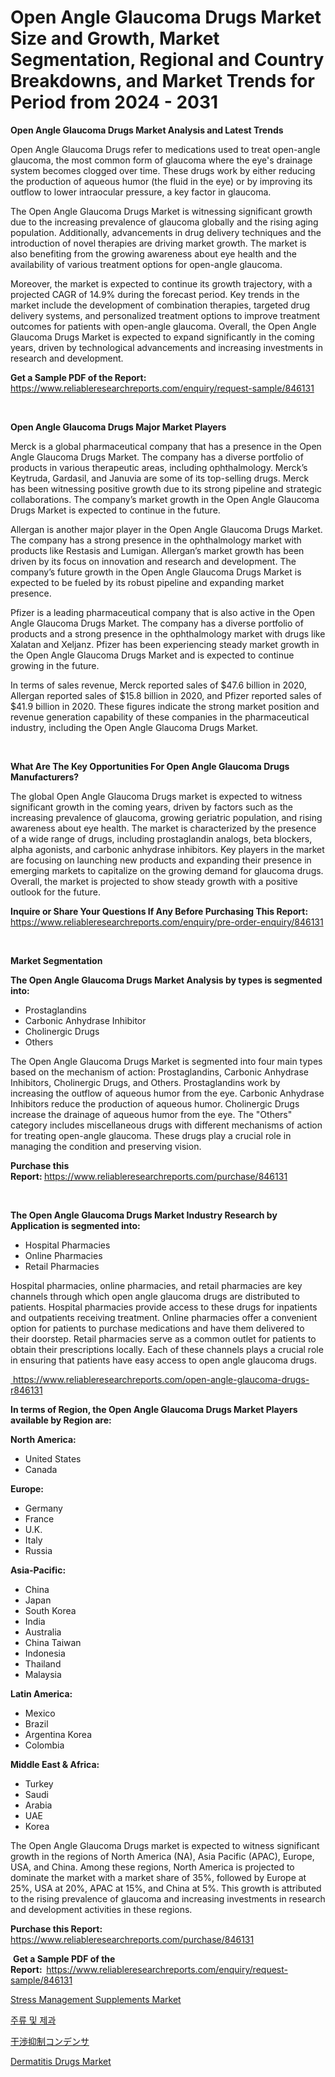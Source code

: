 <p><h1>Open Angle Glaucoma Drugs Market Size and Growth, Market Segmentation, Regional and Country Breakdowns, and Market Trends for Period from 2024 -  2031</h1></p><p><strong>Open Angle Glaucoma Drugs Market Analysis and Latest Trends</strong></p>
<p><p>Open Angle Glaucoma Drugs refer to medications used to treat open-angle glaucoma, the most common form of glaucoma where the eye's drainage system becomes clogged over time. These drugs work by either reducing the production of aqueous humor (the fluid in the eye) or by improving its outflow to lower intraocular pressure, a key factor in glaucoma.</p><p>The Open Angle Glaucoma Drugs Market is witnessing significant growth due to the increasing prevalence of glaucoma globally and the rising aging population. Additionally, advancements in drug delivery techniques and the introduction of novel therapies are driving market growth. The market is also benefiting from the growing awareness about eye health and the availability of various treatment options for open-angle glaucoma.</p><p>Moreover, the market is expected to continue its growth trajectory, with a projected CAGR of 14.9% during the forecast period. Key trends in the market include the development of combination therapies, targeted drug delivery systems, and personalized treatment options to improve treatment outcomes for patients with open-angle glaucoma. Overall, the Open Angle Glaucoma Drugs Market is expected to expand significantly in the coming years, driven by technological advancements and increasing investments in research and development.</p></p>
<p><strong>Get a Sample PDF of the Report:&nbsp;</strong> <a href="https://www.reliableresearchreports.com/enquiry/request-sample/846131">https://www.reliableresearchreports.com/enquiry/request-sample/846131</a></p>
<p>&nbsp;</p>
<p><strong>Open Angle Glaucoma Drugs Major Market Players</strong></p>
<p><p>Merck is a global pharmaceutical company that has a presence in the Open Angle Glaucoma Drugs Market. The company has a diverse portfolio of products in various therapeutic areas, including ophthalmology. Merck’s Keytruda, Gardasil, and Januvia are some of its top-selling drugs. Merck has been witnessing positive growth due to its strong pipeline and strategic collaborations. The company’s market growth in the Open Angle Glaucoma Drugs Market is expected to continue in the future.</p><p>Allergan is another major player in the Open Angle Glaucoma Drugs Market. The company has a strong presence in the ophthalmology market with products like Restasis and Lumigan. Allergan’s market growth has been driven by its focus on innovation and research and development. The company’s future growth in the Open Angle Glaucoma Drugs Market is expected to be fueled by its robust pipeline and expanding market presence.</p><p>Pfizer is a leading pharmaceutical company that is also active in the Open Angle Glaucoma Drugs Market. The company has a diverse portfolio of products and a strong presence in the ophthalmology market with drugs like Xalatan and Xeljanz. Pfizer has been experiencing steady market growth in the Open Angle Glaucoma Drugs Market and is expected to continue growing in the future.</p><p>In terms of sales revenue, Merck reported sales of $47.6 billion in 2020, Allergan reported sales of $15.8 billion in 2020, and Pfizer reported sales of $41.9 billion in 2020. These figures indicate the strong market position and revenue generation capability of these companies in the pharmaceutical industry, including the Open Angle Glaucoma Drugs Market.</p></p>
<p>&nbsp;</p>
<p><strong>What Are The Key Opportunities For Open Angle Glaucoma Drugs Manufacturers?</strong></p>
<p><p>The global Open Angle Glaucoma Drugs market is expected to witness significant growth in the coming years, driven by factors such as the increasing prevalence of glaucoma, growing geriatric population, and rising awareness about eye health. The market is characterized by the presence of a wide range of drugs, including prostaglandin analogs, beta blockers, alpha agonists, and carbonic anhydrase inhibitors. Key players in the market are focusing on launching new products and expanding their presence in emerging markets to capitalize on the growing demand for glaucoma drugs. Overall, the market is projected to show steady growth with a positive outlook for the future.</p></p>
<p><strong>Inquire or Share Your Questions If Any Before Purchasing This Report:</strong> <a href="https://www.reliableresearchreports.com/enquiry/pre-order-enquiry/846131">https://www.reliableresearchreports.com/enquiry/pre-order-enquiry/846131</a></p>
<p>&nbsp;</p>
<p><strong>Market Segmentation</strong></p>
<p><strong>The Open Angle Glaucoma Drugs Market Analysis by types is segmented into:</strong></p>
<p><ul><li>Prostaglandins</li><li>Carbonic Anhydrase Inhibitor</li><li>Cholinergic Drugs</li><li>Others</li></ul></p>
<p><p>The Open Angle Glaucoma Drugs Market is segmented into four main types based on the mechanism of action: Prostaglandins, Carbonic Anhydrase Inhibitors, Cholinergic Drugs, and Others. Prostaglandins work by increasing the outflow of aqueous humor from the eye. Carbonic Anhydrase Inhibitors reduce the production of aqueous humor. Cholinergic Drugs increase the drainage of aqueous humor from the eye. The "Others" category includes miscellaneous drugs with different mechanisms of action for treating open-angle glaucoma. These drugs play a crucial role in managing the condition and preserving vision.</p></p>
<p><strong>Purchase this Report:&nbsp;</strong><a href="https://www.reliableresearchreports.com/purchase/846131">https://www.reliableresearchreports.com/purchase/846131</a></p>
<p>&nbsp;</p>
<p><strong>The Open Angle Glaucoma Drugs Market Industry Research by Application is segmented into:</strong></p>
<p><ul><li>Hospital Pharmacies</li><li>Online Pharmacies</li><li>Retail Pharmacies</li></ul></p>
<p><p>Hospital pharmacies, online pharmacies, and retail pharmacies are key channels through which open angle glaucoma drugs are distributed to patients. Hospital pharmacies provide access to these drugs for inpatients and outpatients receiving treatment. Online pharmacies offer a convenient option for patients to purchase medications and have them delivered to their doorstep. Retail pharmacies serve as a common outlet for patients to obtain their prescriptions locally. Each of these channels plays a crucial role in ensuring that patients have easy access to open angle glaucoma drugs.</p></p>
<p><a href="https://www.reliableresearchreports.com/open-angle-glaucoma-drugs-r846131">&nbsp;https://www.reliableresearchreports.com/open-angle-glaucoma-drugs-r846131</a></p>
<p><strong>In terms of Region, the Open Angle Glaucoma Drugs Market Players available by Region are:</strong></p>
<p>
    <p> <strong> North America: </strong>
        <ul>
            <li>United States</li>
            <li>Canada</li>
        </ul>
        </p> 
    <p> <strong> Europe: </strong>
        <ul>
            <li>Germany</li>
            <li>France</li>
            <li>U.K.</li>
            <li>Italy</li>
            <li>Russia</li>
        </ul>
        </p> 
    <p> <strong> Asia-Pacific: </strong>
        <ul>
            <li>China</li>
            <li>Japan</li>
            <li>South Korea</li>
            <li>India</li>
            <li>Australia</li>
            <li>China Taiwan</li>
            <li>Indonesia</li>
            <li>Thailand</li>
            <li>Malaysia</li>
        </ul>
        </p> 
    <p> <strong> Latin America: </strong>
        <ul>
            <li>Mexico</li>
            <li>Brazil</li>
            <li>Argentina Korea</li>
            <li>Colombia</li>
        </ul>
        </p> 
    <p> <strong> Middle East & Africa: </strong>
        <ul>
            <li>Turkey</li>
            <li>Saudi</li>
            <li>Arabia</li>
            <li>UAE</li>
            <li>Korea</li>
        </ul>
    </p>
    </p>
<p><p>The Open Angle Glaucoma Drugs market is expected to witness significant growth in the regions of North America (NA), Asia Pacific (APAC), Europe, USA, and China. Among these regions, North America is projected to dominate the market with a market share of 35%, followed by Europe at 25%, USA at 20%, APAC at 15%, and China at 5%. This growth is attributed to the rising prevalence of glaucoma and increasing investments in research and development activities in these regions.</p></p>
<p><strong>Purchase this Report: </strong><a href="https://www.reliableresearchreports.com/purchase/846131">https://www.reliableresearchreports.com/purchase/846131</a></p>
<p>&nbsp;<strong>Get a Sample PDF of the Report:&nbsp;&nbsp;</strong><a href="https://www.reliableresearchreports.com/enquiry/request-sample/846131">https://www.reliableresearchreports.com/enquiry/request-sample/846131</a></p>
<p><strong></strong></p>
<p><p><a href="https://github.com/JennyferFeil2023/Market-Research-Report-List-1/blob/main/stress-management-supplements-market.md">Stress Management Supplements Market</a></p><p><a href="https://github.com/lzrvbyqzftro57/Market-Research-Report-List-2/blob/main/782297056574.md">주류 및 제과</a></p><p><a href="https://github.com/oqxogxyvqe90775/Market-Research-Report-List-2/blob/main/589386958836.md">干渉抑制コンデンサ</a></p><p><a href="https://github.com/RoccoManning/Market-Research-Report-List-4/blob/main/dermatitis-drugs-market.md">Dermatitis Drugs Market</a></p></p>